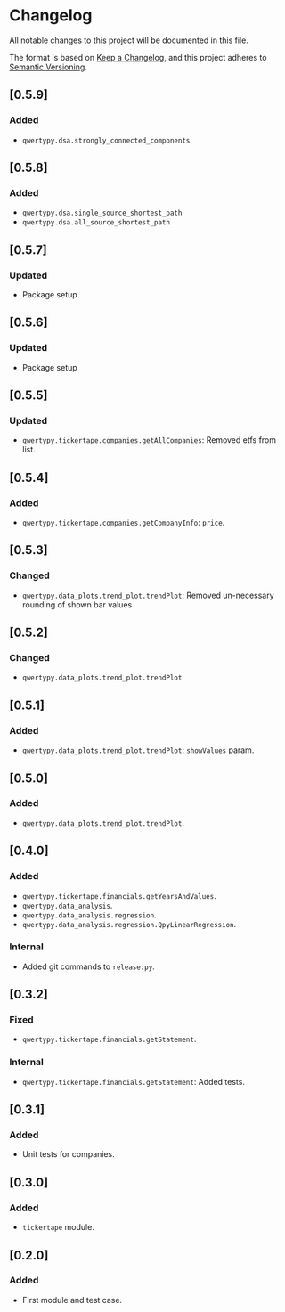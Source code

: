 # Changelog

All notable changes to this project will be documented in this file.

The format is based on [Keep a Changelog](https://keepachangelog.com/en/1.0.0/),
and this project adheres to [Semantic Versioning](https://semver.org/spec/v2.0.0.html).

## [0.5.9]

### Added

-   `qwertypy.dsa.strongly_connected_components`

## [0.5.8]

### Added

-   `qwertypy.dsa.single_source_shortest_path`
-   `qwertypy.dsa.all_source_shortest_path`

## [0.5.7]

### Updated

-   Package setup

## [0.5.6]

### Updated

-   Package setup

## [0.5.5]

### Updated

-   `qwertypy.tickertape.companies.getAllCompanies`: Removed etfs from list.

## [0.5.4]

### Added

-   `qwertypy.tickertape.companies.getCompanyInfo`: `price`.

## [0.5.3]

### Changed

-   `qwertypy.data_plots.trend_plot.trendPlot`: Removed un-necessary rounding of shown bar values

## [0.5.2]

### Changed

-   `qwertypy.data_plots.trend_plot.trendPlot`

## [0.5.1]

### Added

-   `qwertypy.data_plots.trend_plot.trendPlot`: `showValues` param.

## [0.5.0]

### Added

-   `qwertypy.data_plots.trend_plot.trendPlot`.

## [0.4.0]

### Added

-   `qwertypy.tickertape.financials.getYearsAndValues`.
-   `qwertypy.data_analysis`.
-   `qwertypy.data_analysis.regression`.
-   `qwertypy.data_analysis.regression.QpyLinearRegression`.

### Internal

-   Added git commands to `release.py`.

## [0.3.2]

### Fixed

-   `qwertypy.tickertape.financials.getStatement`.

### Internal

-   `qwertypy.tickertape.financials.getStatement`: Added tests.

## [0.3.1]

### Added

-   Unit tests for companies.

## [0.3.0]

### Added

-   `tickertape` module.

## [0.2.0]

### Added

-   First module and test case.
